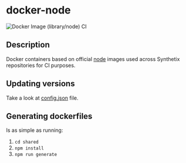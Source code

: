 # docker-node

![Docker Image (library/node) CI](https://github.com/Synthetixio/docker-node/workflows/Docker%20Image%20(library/node)%20CI/badge.svg)

## Description

Docker containers based on official [node](https://hub.docker.com/_/node) images used across Synthetix repositories for CI purposes.

## Updating versions

Take a look at [config.json](https://github.com/Synthetixio/docker-node/blob/master/config.json) file.

## Generating dockerfiles

Is as simple as running:

1. `cd shared`
2. `npm install`
3. `npm run generate`
